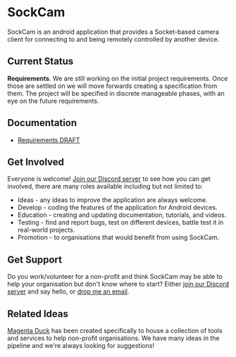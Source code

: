 SockCam
=======

SockCam is an android application that provides a Socket-based camera client for connecting to and being remotely controlled by another device.

## Current Status

**Requirements**.  We are still working on the initial project requirements.  Once those are settled on we will move forwards creating a specification from them.  The project will be specified in discrete manageable phases, with an eye on the future requirements.

## Documentation

* [Requirements DRAFT](doc/requirements.md)

## Get Involved

Everyone is welcome!  [Join our Discord server](https://discord.gg/JEsXfZPQUS) to see how you can get involved, there are many roles available including but not limited to:

* Ideas - any ideas to improve the application are always welcome.
* Develop - coding the features of the application for Android devices.
* Education - creating and updating documentation, tutorials, and videos.
* Testing - find and report bugs, test on different devices, battle test it in real-world projects.
* Promotion - to organisations that would benefit from using SockCam.

## Get Support

Do you work/volunteer for a non-profit and think SockCam may be able to help your organisation but don't know where to start?  Either [join our Discord server](https://discord.gg/JEsXfZPQUS) and say hello, or [drop me an email](mailto:andy@freeborough.com).

## Related Ideas

[Magenta Duck](https://github.com/Magenta-Duck) has been created specifically to house a collection of tools and services to help non-profit organisations.  We have many ideas in the pipeline and we're always looking for suggestions!